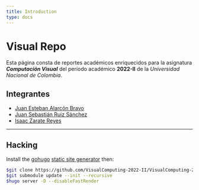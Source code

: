 ```yaml
---
title: Introduction
type: docs
---
```


# Visual Repo

Esta página consta de reportes académicos enriquecidos para la asignatura _**Computación Visual**_ del período académico **2022-II** de la _Universidad Nacional de Colombia_.

## Integrantes
* [Juan Esteban Alarcón Bravo](https://github.com/jalarconb)
* [Juan Sebastián Ruiz Sánchez](https://github.com/jusruizsa)
* [Isaac Zarate Reyes](https://github.com/izarater)

---

## Hacking

Install the [gohugo](https://gohugo.io/) [static site generator](https://jamstack.org/generators/) then:

```sh
$git clone https://github.com/VisualComputing-2022-II/VisualComputing-2022-II.github.io
$git submodule update --init --recursive
$hugo server -D --disableFastRender
```